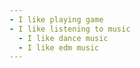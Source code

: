 ```yaml
---
- I like playing game
- I like listening to music
  - I like dance music
  - I like edm music
---
```

